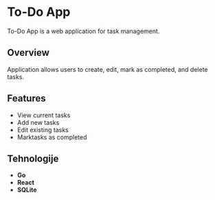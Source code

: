 # To-Do App

To-Do App is a web application for task management.

## Overview

Application allows users to create, edit, mark as completed, and delete tasks.

## Features

- View current tasks
- Add new tasks
- Edit existing tasks
- Marktasks as completed

## Tehnologije

- **Go**
- **React**
- **SQLite**

